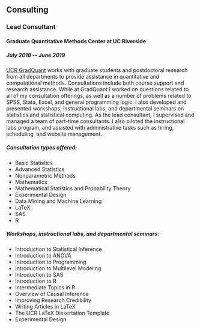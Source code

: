 ## Consulting

### Lead Consultant
#### Graduate Quantitative Methods Center at UC Riverside 
##### July 2018 -- June 2019

<a href="https://gradquant.ucr.edu/" target="blank">UCR GradQuant</a> works with graduate students and postdoctoral research from all departments to provide assistance in quantitative and computational methods. Consultations include both course support and research assistance. While at GradQuant I worked on questions related to all of my consultation offerings, as well as a number of problems related to SPSS, Stata, Excel, and general programming logic. I also developed and presented workshops, instructional labs, and departmental seminars on statistics and statistical computing. As the lead consultant, I supervised and managed a team of part-time consultants. I also piloted the instructional labs program, and assisted with administrative tasks such as hiring, scheduling, and website management.

##### Consultation types offered: 
- Basic Statistics
- Advanced Statistics
- Nonparametric Methods
- Mathematics
- Mathematical Statistics and Probability Theory
- Experimental Design
- Data Mining and Machine Learning
- LaTeX
- SAS
- R

##### Workshops, instructional labs, and departmental seminars: 
- Introduction to Statistical Inference
- Introduction to ANOVA
- Introduction to Programming 
- Introduction to Multilevel Modeling
- Introduction to SAS
- Introduction to R
- Intermediate Topics in R
- Overview of Causal Inference
- Improving Research Credibility
- Writing Articles in LaTeX
- The UCR LaTeX Dissertation Template
- Experimental Design
